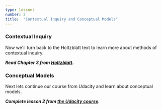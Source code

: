 ```yaml
---
type: lessons
number: 2
title:  "Contextual Inquiry and Conceptual Models"
---
```

### Contextual Inquiry

Now we'll turn back to the Holtzblatt text to learn more about methods of contextual inquiry.

***Read Chapter 3 from [Holtzblatt][holtz].***

### Conceptual Models

Next lets continue our course from Udacity and learn about conceptual models.

***Complete lesson 2 from [the Udacity course][norman].***

[holtz]: http://0-proquest.safaribooksonline.com.library.cedarville.edu/book/design/9780128011362
[norman]: https://www.udacity.com/course/design101
